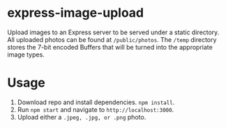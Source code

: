 # express-image-upload
Upload images to an Express server to be served under a static directory.  All uploaded photos can be found at `/public/photos`.  The `/temp` directory stores the 7-bit encoded Buffers that will be turned into the appropriate image types.

# Usage
1. Download repo and install dependencies. `npm install`.
2. Run `npm start` and navigate to `http://localhost:3000`.
3. Upload either a `.jpeg, .jpg, or .png` photo.
